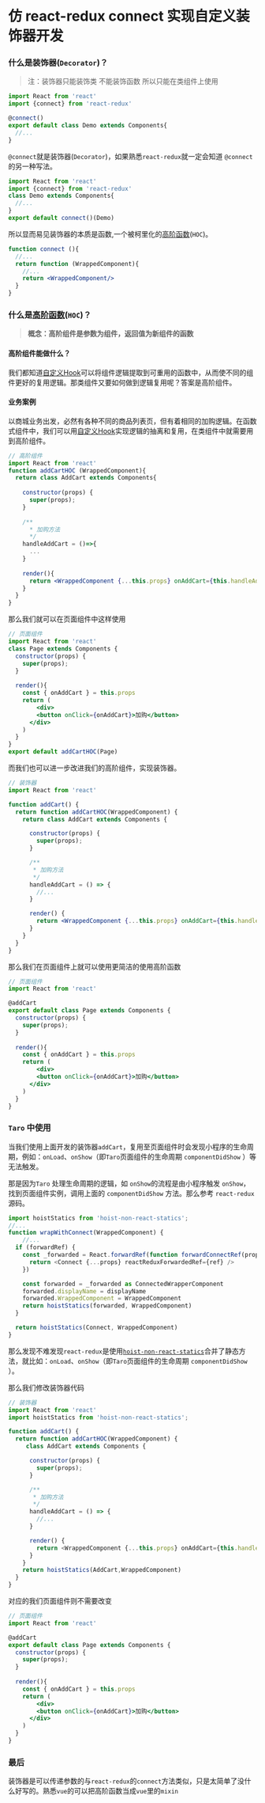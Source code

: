 # 仿 react-redux connect 实现自定义装饰器开发



### 什么是装饰器(`Decorator`)？

> 注：装饰器只能装饰类 不能装饰函数 所以只能在类组件上使用

``` jsx
import React from 'react'
import {connect} from 'react-redux'

@connect()
export default class Demo extends Components{
  //...
}
```

`@connect`就是装饰器(`Decorator`)，如果熟悉`react-redux`就一定会知道 `@connect`的另一种写法。

``` jsx
import React from 'react'
import {connect} from 'react-redux'
class Demo extends Components{
  //...
}
export default connect()(Demo)
```

所以显而易见装饰器的本质是函数,一个被柯里化的[高阶函数](https://zh-hans.reactjs.org/docs/higher-order-components.html)(`HOC`)。

```jsx
function connect (){
  //...
  return function (WrappedComponent){
    //...
    return <WrappedComponent/>
  }
}
```



### 什么是[高阶函数](https://zh-hans.reactjs.org/docs/higher-order-components.html)(`HOC`)？

> **概念：高阶组件是参数为组件，返回值为新组件的函数**

#### 高阶组件能做什么？

我们都知道[自定义Hook](https://zh-hans.reactjs.org/docs/hooks-custom.html)可以将组件逻辑提取到可重用的函数中，从而使不同的组件更好的复用逻辑。那类组件又要如何做到逻辑复用呢？答案是高阶组件。

#### 业务案例

以商城业务出发，必然有各种不同的商品列表页，但有着相同的加购逻辑。在函数式组件中，我们可以用[自定义Hook](https://zh-hans.reactjs.org/docs/hooks-custom.html)实现逻辑的抽离和复用，在类组件中就需要用到高阶组件。

```jsx
// 高阶组件
import React from 'react'
function addCartHOC (WrappedComponent){
  return class AddCart extends Components{
    
    constructor(props) {
      super(props);
    }
    
    /**
      * 加购方法
      */
    handleAddCart = ()=>{
      ...
    }
    
    render(){
      return <WrappedComponent {...this.props} onAddCart={this.handleAddCart}/>
    }
  }
}
```

那么我们就可以在页面组件中这样使用

```jsx
// 页面组件
import React from 'react'
class Page extends Components {
  constructor(props) {
    super(props);
  }
  
  render(){
    const { onAddCart } = this.props
    return (
    	<div>
        <button onClick={onAddCart}>加购</button>
      </div>
    )
  }
}
export default addCartHOC(Page)
```

而我们也可以进一步改进我们的高阶组件，实现装饰器。

```jsx
// 装饰器
import React from 'react'

function addCart() {
  return function addCartHOC(WrappedComponent) {
    return class AddCart extends Components {

      constructor(props) {
        super(props);
      }

      /**
       * 加购方法
       */
      handleAddCart = () => {
        //...
      }

      render() {
        return <WrappedComponent {...this.props} onAddCart={this.handleAddCart}/>
      }
    }
  }
}
```

那么我们在页面组件上就可以使用更简洁的使用高阶函数

```jsx
// 页面组件
import React from 'react'

@addCart
export default class Page extends Components {
  constructor(props) {
    super(props);
  }
  
  render(){
    const { onAddCart } = this.props
    return (
    	<div>
        <button onClick={onAddCart}>加购</button>
      </div>
    )
  }
}
```



### `Taro` 中使用

当我们使用上面开发的装饰器`addCart`，复用至页面组件时会发现小程序的生命周期，例如：`onLoad`、`onShow`（即`Taro`页面组件的生命周期 `componentDidShow` ）等无法触发。

那是因为`Taro` 处理生命周期的逻辑，如 `onShow`的流程是由小程序触发 `onShow`，找到页面组件实例，调用上面的 `componentDidShow` 方法。那么参考 `react-redux`源码。

```javascript
import hoistStatics from 'hoist-non-react-statics';
//...
function wrapWithConnect(WrappedComponent) {
	//...
  if (forwardRef) {
    const _forwarded = React.forwardRef(function forwardConnectRef(props,ref) {
      return <Connect {...props} reactReduxForwardedRef={ref} />
    })

    const forwarded = _forwarded as ConnectedWrapperComponent
    forwarded.displayName = displayName
    forwarded.WrappedComponent = WrappedComponent
    return hoistStatics(forwarded, WrappedComponent)
  }

  return hoistStatics(Connect, WrappedComponent)
}
```

那么发现不难发现`react-redux`是使用[`hoist-non-react-statics`](https://github.com/mridgway/hoist-non-react-statics)合并了静态方法，就比如：`onLoad`、`onShow`（即`Taro`页面组件的生命周期 `componentDidShow` ）。

那么我们修改装饰器代码

```js
// 装饰器
import React from 'react'
import hoistStatics from 'hoist-non-react-statics';

function addCart() {
  return function addCartHOC(WrappedComponent) {
     class AddCart extends Components {

      constructor(props) {
        super(props);
      }

      /**
       * 加购方法
       */
      handleAddCart = () => {
      	//...
      }

      render() {
        return <WrappedComponent {...this.props} onAddCart={this.handleAddCart}/>
      }
    }
    return hoistStatics(AddCart,WrappedComponent)
  }
}
```

对应的我们页面组件则不需要改变

```jsx
// 页面组件
import React from 'react'

@addCart
export default class Page extends Components {
  constructor(props) {
    super(props);
  }
  
  render(){
    const { onAddCart } = this.props
    return (
    	<div>
        <button onClick={onAddCart}>加购</button>
      </div>
    )
  }
}
```

### 最后

装饰器是可以传递参数的与`react-redux`的`connect`方法类似，只是太简单了没什么好写的。熟悉`vue`的可以把高阶函数当成`vue`里的`mixin`